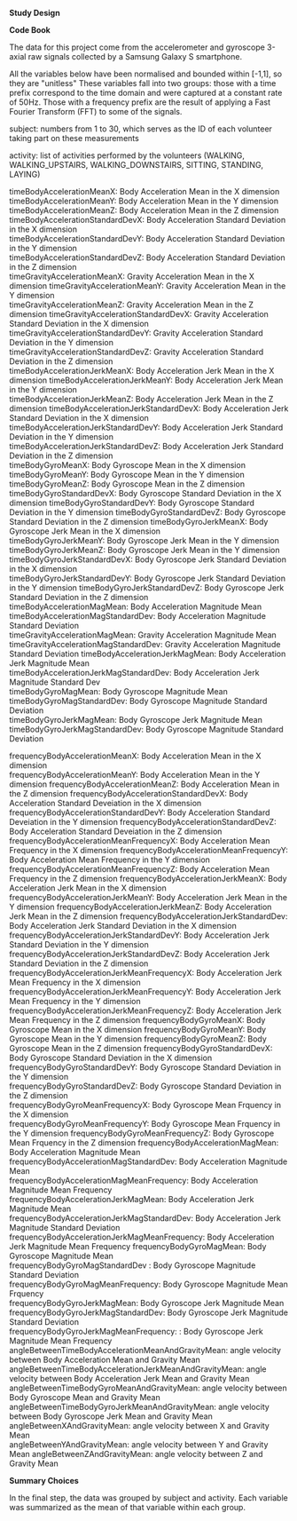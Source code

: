 <p><strong>Study Design</strong></p>

<p><strong>Code Book</strong></p>
<p>The data for this project come from the accelerometer and gyroscope 3-axial raw signals collected by a 
Samsung Galaxy S smartphone.

<p>All the variables below have been normalised and bounded within [-1,1], so they are "unitless"
These variables fall into two groups: those with a time prefix correspond to the time domain and were captured at a 
constant rate of 50Hz. Those with a frequency prefix are the result of applying a Fast Fourier Transform (FFT) to some
of the signals.

<p>subject: numbers from 1 to 30, which serves as the ID of each volunteer taking part on these measurements                                                 
<p>activity: list of activities performed by the volunteers (WALKING, WALKING_UPSTAIRS, WALKING_DOWNSTAIRS, SITTING, STANDING, LAYING)

timeBodyAccelerationMeanX: Body Acceleration Mean in the X dimension                              
timeBodyAccelerationMeanY: Body Acceleration Mean in the Y dimension                             
timeBodyAccelerationMeanZ: Body Acceleration Mean in the Z dimension
timeBodyAccelerationStandardDevX: Body Acceleration Standard Deviation in the X dimension    
timeBodyAccelerationStandardDevY: Body Acceleration Standard Deviation in the Y dimension    
timeBodyAccelerationStandardDevZ: Body Acceleration Standard Deviation in the Z dimension                          
timeGravityAccelerationMeanX: Gravity Acceleration Mean in the X dimension
timeGravityAccelerationMeanY: Gravity Acceleration Mean in the Y dimension                          
timeGravityAccelerationMeanZ: Gravity Acceleration Mean in the Z dimension
timeGravityAccelerationStandardDevX: Gravity Acceleration Standard Deviation in the X dimension                   
timeGravityAccelerationStandardDevY: Gravity Acceleration Standard Deviation in the Y dimension    
timeGravityAccelerationStandardDevZ: Gravity Acceleration Standard Deviation in the Z dimension    
timeBodyAccelerationJerkMeanX: Body Acceleration Jerk Mean in the X dimension
timeBodyAccelerationJerkMeanY: Body Acceleration Jerk Mean in the Y dimension                         
timeBodyAccelerationJerkMeanZ: Body Acceleration Jerk Mean in the Z dimension
timeBodyAccelerationJerkStandardDevX: Body Acceleration Jerk Standard Deviation in the X dimension                  
timeBodyAccelerationJerkStandardDevY: Body Acceleration Jerk Standard Deviation in the Y dimension  
timeBodyAccelerationJerkStandardDevZ: Body Acceleration Jerk Standard Deviation in the Z dimension                  
timeBodyGyroMeanX: Body Gyroscope Mean in the X dimension
timeBodyGyroMeanY: Body Gyroscope Mean in the Y dimension                                     
timeBodyGyroMeanZ: Body Gyroscope Mean in the Z dimension
timeBodyGyroStandardDevX: Body Gyroscope Standard Deviation in the X dimension
timeBodyGyroStandardDevY: Body Gyroscope Standard Deviation in the Y dimension
timeBodyGyroStandardDevZ: Body Gyroscope Standard Deviation in the Z dimension
timeBodyGyroJerkMeanX: Body Gyroscope Jerk Mean in the X dimension                                  
timeBodyGyroJerkMeanY: Body Gyroscope Jerk Mean in the Y dimension                                 
timeBodyGyroJerkMeanZ: Body Gyroscope Jerk Mean in the Y dimension
timeBodyGyroJerkStandardDevX: Body Gyroscope Jerk Standard Deviation in the X dimension         
timeBodyGyroJerkStandardDevY: Body Gyroscope Jerk Standard Deviation in the Y dimension 
timeBodyGyroJerkStandardDevZ: Body Gyroscope Jerk Standard Deviation in the Z dimension                           
timeBodyAccelerationMagMean: Body Acceleration Magnitude Mean                            
timeBodyAccelerationMagStandardDev: Body Acceleration Magnitude Standard Deviation                      
timeGravityAccelerationMagMean: Gravity Acceleration Magnitude Mean       
timeGravityAccelerationMagStandardDev: Gravity Acceleration Magnitude Standard Deviation 
timeBodyAccelerationJerkMagMean: Body Acceleration Jerk Magnitude Mean                        
timeBodyAccelerationJerkMagStandardDev: Body Acceleration Jerk Magnitude Standard Dev                
timeBodyGyroMagMean: Body Gyroscope Magnitude Mean                                    
timeBodyGyroMagStandardDev: Body Gyroscope Magnitude Standard Deviation       
timeBodyGyroJerkMagMean: Body Gyroscope Jerk Magnitude Mean                                 
timeBodyGyroJerkMagStandardDev: Body Gyroscope Magnitude Standard Deviation 

frequencyBodyAccelerationMeanX: Body Acceleration Mean in the X dimension                         
frequencyBodyAccelerationMeanY: Body Acceleration Mean in the Y dimension
frequencyBodyAccelerationMeanZ: Body Acceleration Mean in the Z dimension
frequencyBodyAccelerationStandardDevX: Body Acceleration Standard Deveiation in the X dimension
frequencyBodyAccelerationStandardDevY: Body Acceleration Standard Deveiation in the Y dimension
frequencyBodyAccelerationStandardDevZ: Body Acceleration Standard Deveiation in the Z dimension   
frequencyBodyAccelerationMeanFrequencyX: Body Acceleration Mean Frequency in the X dimension
frequencyBodyAccelerationMeanFrequencyY: Body Acceleration Mean Frequency in the Y dimension
frequencyBodyAccelerationMeanFrequencyZ: Body Acceleration Mean Frequency in the Z dimension
frequencyBodyAccelerationJerkMeanX: Body Acceleration Jerk Mean in the X dimension                    
frequencyBodyAccelerationJerkMeanY: Body Acceleration Jerk Mean in the Y dimension
frequencyBodyAccelerationJerkMeanZ: Body Acceleration Jerk Mean in the Z dimension
frequencyBodyAccelerationJerkStandardDev: Body Acceleration Jerk Standard Deviation in the X dimension             
frequencyBodyAccelerationJerkStandardDevY: Body Acceleration Jerk Standard Deviation in the Y dimension             
frequencyBodyAccelerationJerkStandardDevZ: Body Acceleration Jerk Standard Deviation in the Z dimension             
frequencyBodyAccelerationJerkMeanFrequencyX: Body Acceleration Jerk Mean Frequency in the X dimension        
frequencyBodyAccelerationJerkMeanFrequencyY: Body Acceleration Jerk Mean Frequency in the Y dimension 
frequencyBodyAccelerationJerkMeanFrequencyZ: Body Acceleration Jerk Mean Frequency in the Z dimension 
frequencyBodyGyroMeanX: Body Gyroscope Mean in the X dimension
frequencyBodyGyroMeanY: Body Gyroscope Mean in the Y dimension
frequencyBodyGyroMeanZ: Body Gyroscope Mean in the Z dimension
frequencyBodyGyroStandardDevX: Body Gyroscope Standard Deviation in the X dimension              
frequencyBodyGyroStandardDevY: Body Gyroscope Standard Deviation in the Y dimension                          
frequencyBodyGyroStandardDevZ: Body Gyroscope Standard Deviation in the Z dimension                         
frequencyBodyGyroMeanFrequencyX: Body Gyroscope Mean Frquency in the X dimension                        
frequencyBodyGyroMeanFrequencyY: Body Gyroscope Mean Frquency in the Y dimension
frequencyBodyGyroMeanFrequencyZ: Body Gyroscope Mean Frquency in the Z dimension
frequencyBodyAccelerationMagMean: Body Acceleration Magnitude Mean                      
frequencyBodyAccelerationMagStandardDev: Body Acceleration Magnitude Mean                 
frequencyBodyAccelerationMagMeanFrequency: Body Acceleration Magnitude Mean Frequency           
frequencyBodyAccelerationJerkMagMean: Body Acceleration Jerk Magnitude Mean                   
frequencyBodyAccelerationJerkMagStandardDev: Body Acceleration Jerk Magnitude Standard Deviation            
frequencyBodyAccelerationJerkMagMeanFrequency: Body Acceleration Jerk Magnitude Mean Frequency
frequencyBodyGyroMagMean: Body Gyroscope Magnitude Mean                              
frequencyBodyGyroMagStandardDev : Body Gyroscope Magnitude Standard Deviation                       
frequencyBodyGyroMagMeanFrequency: Body Gyroscope Magnitude Mean Frquency                     
frequencyBodyGyroJerkMagMean: Body Gyroscope Jerk Magnitude Mean                           
frequencyBodyGyroJerkMagStandardDev: Body Gyroscope Jerk Magnitude Standard Deviation                  
frequencyBodyGyroJerkMagMeanFrequency: : Body Gyroscope Jerk Magnitude Mean Frequency
angleBetweenTimeBodyAccelerationMeanAndGravityMean: angle velocity between Body Acceleration Mean and Gravity Mean    
angleBetweenTimeBodyAccelerationJerkMeanAndGravityMean: angle velocity between Body Acceleration Jerk Mean and Gravity Mean 
angleBetweenTimeBodyGyroMeanAndGravityMean: angle velocity between Body Gyroscope Mean and Gravity Mean
angleBetweenTimeBodyGyroJerkMeanAndGravityMean: angle velocity between Body Gyroscope Jerk Mean and Gravity Mean   
angleBetweenXAndGravityMean: angle velocity between X and Gravity Mean                           
angleBetweenYAndGravityMean: angle velocity between Y and Gravity Mean
angleBetweenZAndGravityMean: angle velocity between Z and Gravity Mean

<p><strong>Summary Choices</strong></p>
<p>In the final step, the data was grouped by subject and activity. Each variable was summarized as the mean of that variable within each group.</p>

